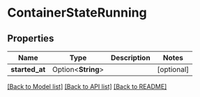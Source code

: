 # ContainerStateRunning

## Properties

Name | Type | Description | Notes
------------ | ------------- | ------------- | -------------
**started_at** | Option<**String**> |  | [optional]

[[Back to Model list]](../README.md#documentation-for-models) [[Back to API list]](../README.md#documentation-for-api-endpoints) [[Back to README]](../README.md)


